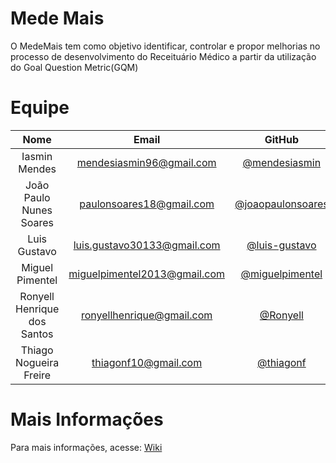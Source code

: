 # Mede Mais

O MedeMais tem como objetivo identificar, controlar e propor melhorias no processo de desenvolvimento do Receituário Médico a partir da utilização do Goal Question Metric(GQM)

# Equipe

|               Nome              |           Email           |       GitHub      |
|:---------------------------------:|:-------------------------:|:-----------------:|
| Iasmin Mendes| mendesiasmin96@gmail.com |[@mendesiasmin](https://github.com/mendesiasmin)|
|      João Paulo Nunes Soares      |  paulonsoares18@gmail.com |[@joaopaulonsoares](https://github.com/joaopaulonsoares)|
| Luis Gustavo | luis.gustavo30133@gmail.com |[@luis-gustavo](https://github.com/luis-gustavo)|
| Miguel Pimentel| miguelpimentel2013@gmail.com | [@miguelpimentel](https://github.com/miguelpimentel) |
|    Ronyell Henrique dos Santos    | ronyellhenrique@gmail.com |[@Ronyell](https://github.com/Ronyell)|
| Thiago Nogueira Freire            | thiagonf10@gmail.com | [@thiagonf](https://github.com/thiagonf)   |


# Mais Informações

 Para mais informações, acesse: [Wiki](https://github.com/FGA-MED/MedeMais_2017-2/wiki)
